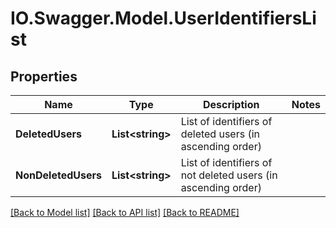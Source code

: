 # IO.Swagger.Model.UserIdentifiersList
## Properties

Name | Type | Description | Notes
------------ | ------------- | ------------- | -------------
**DeletedUsers** | **List&lt;string&gt;** | List of identifiers of deleted users (in ascending order) | 
**NonDeletedUsers** | **List&lt;string&gt;** | List of identifiers of not deleted users (in ascending order) | 

[[Back to Model list]](../README.md#documentation-for-models) [[Back to API list]](../README.md#documentation-for-api-endpoints) [[Back to README]](../README.md)

